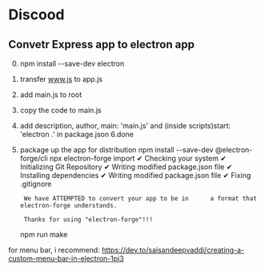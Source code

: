 # Discood

## Convetr Express app to electron app

0. npm install --save-dev electron
1. transfer www.js to app.js
2. add main.js to root
3. copy the code to main.js
4. add description, author, main: 'main.js' and (inside scripts)start: 'electron .' in package.json
6.done
7. package up the app for distribution
	npm install --save-dev @electron-forge/cli
	npx electron-forge import
		✔ Checking your system
		✔ Initializing Git Repository
		✔ Writing modified package.json file
		✔ Installing dependencies
		✔ Writing modified package.json file
		✔ Fixing .gitignore

		We have ATTEMPTED to convert your app to be in 		a format that electron-forge understands.

		Thanks for using "electron-forge"!!!
	npm run make

for menu bar, i recommend: https://dev.to/saisandeepvaddi/creating-a-custom-menu-bar-in-electron-1pi3
